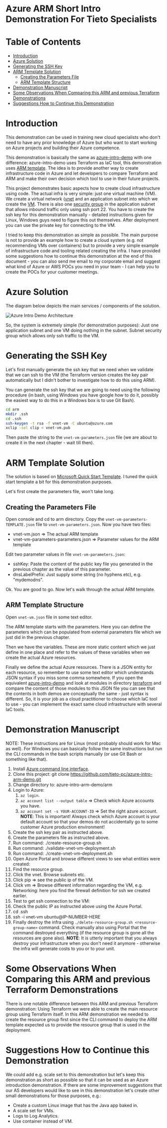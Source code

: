 # Azure ARM Short Intro Demonstration For Tieto Specialists  <!-- omit in toc -->


# Table of Contents  <!-- omit in toc -->
- [Introduction](#introduction)
- [Azure Solution](#azure-solution)
- [Generating the SSH Key](#generating-the-ssh-key)
- [ARM Template Solution](#arm-template-solution)
  - [Creating the Parameters File](#creating-the-parameters-file)
  - [ARM Template Structure](#arm-template-structure)
- [Demonstration Manuscript](#demonstration-manuscript)
- [Some Observations When Comparing this ARM and previous Terraform Demonstrations](#some-observations-when-comparing-this-arm-and-previous-terraform-demonstrations)
- [Suggestions How to Continue this Demonstration](#suggestions-how-to-continue-this-demonstration)




# Introduction

This demonstration can be used in training new cloud specialists who don't need to have any prior knowledge of Azure but who want to start working on Azure projects and building their Azure competence.

This demonstration is basically the same as [azure-intro-demo](https://github.com/tieto-pc/azure-intro-demo) with one difference: azure-intro-demo uses Terraform as IaC tool, this demonstration uses [ARM template](https://docs.microsoft.com/en-us/azure/azure-resource-manager/resource-group-authoring-templates). The idea is to provide another way to create infrastructure code in Azure and let developers to compare Terraform and ARM and make their own decision which tool to use in their future projects.

This project demonstrates basic aspects how to create cloud infrastructure using code. The actual infra is very simple: just one virtual machine (VM). We create a virtual network ([vnet](https://docs.microsoft.com/en-us/azure/virtual-network/virtual-networks-overview) and an application subnet into which we create the [VM](https://azure.microsoft.com/en-us/services/virtual-machines/). There is also one [security group](https://docs.microsoft.com/en-us/azure/virtual-network/security-overview) in the application subnet that allows inbound traffic only using ssh port 22. You have to create the ssh key for this demonstration manually - detailed instructions given for Linux, Windows guys need to figure this out themselves. After deployment you can use the private key for connecting to the VM.

I tried to keep this demonstration as simple as possible. The main purpose is not to provide an example how to create a cloud system (e.g. not recommending VMs over containers) but to provide a very simple example of infrastructure code and tooling related creating the infra. I have provided some suggestions how to continue this demonstration at the end of this document - you can also send me email to my corporate email and suggest what kind of Azure or AWS POCs you need in your team - I can help you to create the POCs for your customer meetings.


# Azure Solution

The diagram below depicts the main services / components of the solution.

![Azure Intro Demo Architecture](docs/azure-intro-demo.png?raw=true "Azure Intro Demo Architecture")

So, the system is extremely simple (for demonstration purposes): Just one application subnet and one VM doing nothing in the subnet. Subnet security group which allows only ssh traffic to the VM. 


# Generating the SSH Key

Let's first manually generate the ssh key that we need when we validate that we can ssh to the VM (the Terraform version creates the key pair automatically but I didn't bother to investigate how to do this using ARM).

You can generate the ssh key that we are going to need using the following procedure (in bash, using Windows you have google how to do it, possibly the easiest way to do this in a Windows box is to use Git Bash).

```bash
cd arm
mkdir .ssh
cd .ssh
ssh-keygen -t rsa -f vnet-vm -C ubuntu@azure.com
xclip -sel clip < vnet-vm.pub
```

Then paste the string to the ```vnet-vm-parameters.json``` file (we are about to create it in the next chapter - wait till then).


# ARM Template Solution

The solution is based on [Microsoft Quick Start Template](https://github.com/Azure/azure-quickstart-templates/tree/master/101-vm-simple-linux). I tuned the quick start template a bit for this demonstration purposes.

Let's first create the parameters file, won't take long.

## Creating the Parameters File

Open console and cd to arm directory. Copy the ```vnet-vm-parameters-TEMPLATE.json``` file to ```vnet-vm-parameters.json```. Now you have two files:

- vnet-vm.json => The actual ARM template
- vnet-vm-parameters-parameters.json => Parameter values for the ARM template

Edit two parameter values in file ```vnet-vm-parameters.json```:

- sshKey: Paste the content of the public key file you generated in the previous chapter as the value of this parameter.
- dnsLabelPrefix: Just supply some string (no hyphens etc), e.g. "mydemodns".

Ok. You are good to go. Now let's walk through the actual ARM template.

## ARM Template Structure

Open ```vnet-vm.json``` file in some text editor. 

The ARM template starts with the parameters. Here you can define the parameters which can be populated from external parameters file which we just did in the previous chapter.

Then we have the variables. These are more static content which we just define in one place and refer to the values of these variables when we create the actual Azure resources.

Finally we define the actual Azure resources. There is a JSON entity for each resource, so remember to use some text editor which understands JSON syntax if you miss some comma somewhere. If you open the equivalent [azure-intro-demo](https://github.com/tieto-pc/azure-intro-demo) and look at modules in directory [terraform](https://github.com/tieto-pc/azure-intro-demo/tree/master/terraform/modules) and compare the content of those modules to this JSON file you can see that the contents in both demos are conceptually the same - just syntax is different. So, it is your job as a cloud practitioner to choose which IaC tool to use - you can implement the exact same cloud infrastructure with several IaC tools.


# Demonstration Manuscript

NOTE: These instructions are for Linux (most probably should work for Mac as well). For Windows you can basically follow the same instructions but run the CLI commands in the bash scripts manually (or use Git Bash or something like that).

1. Install [Azure command line interface](https://docs.microsoft.com/en-us/cli/azure/install-azure-cli?view=azure-cli-latest).
2. Clone this project: git clone https://github.com/tieto-pc/azure-intro-arm-demo.git
3. Change directory to: azure-intro-arm-demo/arm
4. Login to Azure:
   1. ```az login```.
   2. ```az account list --output table``` => Check which Azure accounts you have.
   3. ```az account set -s YOUR-ACCOUNT-ID``` => Set the right azure account. **NOTE**: This is important! Always check which Azure account is your default account so that your demos do not accidentally go to some customer Azure production environment!
5. Create the ssh key pair as instructed above.
6. Create the parameters file as instructed above. 
7. Run command: ./create-resource-group.sh <location> <resource-group-name>
8. Run command: ./validate-vnet-vm-deployment.sh <resource-group-name>
9. Run command: ./create-vnet-vm-deployment.sh <resource-group-name> <deployment-name>
10. Open Azure Portal and browse different views to see what entities were created:
   1. Find the resource group.
   2. Click the vnet. Browse subnets etc.
   3. Click pip => see the public ip of the VM.
   4. Click vm => Browse different information regarding the VM, e.g. Networking: here you find the firewall definition for ssh we created earlier.
11. Test to get ssh connection to the VM:
   1. Check the public IP as instructed above using the Azure Portal.
   2. cd .ssh
   3. ssh -i vnet-vm ubuntu@IP-NUMBER-HERE
12. Finally destroy the infra using ```./delete-resource-group.sh <resource-group-name>``` command. Check manually also using Portal that the command destroyed everything (if the resource group is gone all the resources are gone also). **NOTE**: It is utterly important that you always destroy your infrastructure when you don't need it anymore - otherwise the infra will generate costs to you or to your unit.


# Some Observations When Comparing this ARM and previous Terraform Demonstrations

There is one notable difference between this ARM and previous Terraform demonstration: Using Terraform we were able to create the main resource group using Terraform itself. In this ARM demonstration we needed to create the resource group first since the CLI command to deploy the ARM template expected us to provide the resource group that is used in the deployment.


# Suggestions How to Continue this Demonstration

We could add e.g. scale set to this demonstration but let's keep this demonstration as short as possible so that it can be used as an Azure introduction demonstration. If there are some improvement suggestions that our AS developers would like to see in this demonstration let's create other small demonstrations for those purposes, e.g.:
- Create a custom Linux image that has the Java app baked in.
- A scale set for VMs.
- Logs to Log Analytics.
- Use container instead of VM.